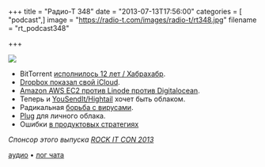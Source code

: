 +++
title = "Радио-Т 348"
date = "2013-07-13T17:56:00"
categories = [ "podcast",]
image = "https://radio-t.com/images/radio-t/rt348.jpg"
filename = "rt_podcast348"

+++

![](https://radio-t.com/images/radio-t/rt348.jpg)

* BitTorrent [исполнилось 12 лет / Хабрахабр](http://habrahabr.ru/post/185812/).
* [Dropbox показал свой iCloud](http://www.tuaw.com/2013/07/10/dropbox-announces-icloud-like-data-sync-service-for-apps/).
* [Amazon AWS EC2 против Linode против Digitalocean](http://www.cosninix.com/wp/2013/06/amazon-aws-ec2-linode-digitalocean-cloudserver-showdown/).
* Теперь и [YouSendIt/Hightail](http://allthingsd.com/20130710/in-new-challenge-to-dropbox-and-box-yousendit-morphs-into-hightail/) хочет быть облаком.
* Радикальная [борьба с вирусами](http://gizmodo.com/government-destroys-170k-of-hardware-in-absurd-effort-708412225?rev=1373312326).
* [Plug](http://techcrunch.com/2013/07/10/with-plug-create-a-personal-subscription-free-dropbox-with-your-usb-drives/) для личного облака.
* Ошибки [в продуктовых стратегиях](http://insideintercom.io/product-strategy-means-saying-no/)

_Спонсор этого выпуска [ROCK IT CON 2013](http://www.rockitcon.com)_

[аудио](https://cdn.radio-t.com/rt_podcast348.mp3) • [лог чата](http://chat.radio-t.com/logs/radio-t-348.html) <audio src="https://cdn.radio-t.com/rt_podcast348.mp3" preload="none"></audio>
